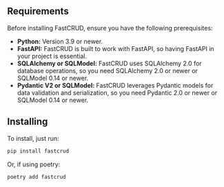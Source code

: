 ## Requirements
<p>Before installing FastCRUD, ensure you have the following prerequisites:</p>
<ul>
  <li><b>Python:</b> Version 3.9 or newer.</li>
  <li><b>FastAPI:</b> FastCRUD is built to work with FastAPI, so having FastAPI in your project is essential.</li>
  <li><b>SQLAlchemy or SQLModel:</b> FastCRUD uses SQLAlchemy 2.0 for database operations, so you need SQLAlchemy 2.0 or newer or SQLModel 0.14 or newer.</li>
  <li><b>Pydantic V2 or SQLModel:</b> FastCRUD leverages Pydantic models for data validation and serialization, so you need Pydantic 2.0 or newer or SQLModel 0.14 or newer.</li>
</ul>

## Installing

 To install, just run:
 ```sh
 pip install fastcrud
 ```

Or, if using poetry:

```sh
poetry add fastcrud
```